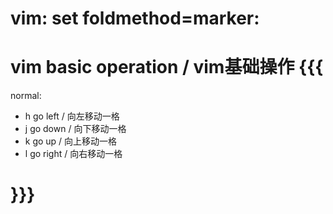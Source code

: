 # vim: set foldmethod=marker:

# vim basic operation / vim基础操作 {{{
normal:
- h go left / 向左移动一格
- j go down / 向下移动一格
- k go up / 向上移动一格
- l go right / 向右移动一格
# }}}
